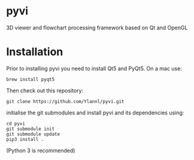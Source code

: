 # pyvi
3D viewer and flowchart processing framework based on Qt and OpenGL

# Installation
Prior to installing pyvi you need to install Qt5 and PyQt5. On a mac use:
```
brew install pyqt5
```
Then check out this repository:
```
git clone https://github.com/Ylannl/pyvi.git
```
initialise the git submodules and install pyvi and its dependencies using:
```
cd pyvi
git submodule init
git submodule update
pip3 install .
```
(Python 3 is recommended)

